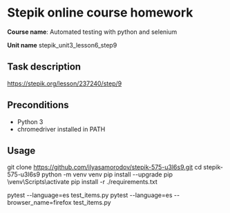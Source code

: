 # Stepik online course homework
**Course name**: Automated testing with python and selenium

**Unit name** stepik_unit3_lesson6_step9

## Task description
https://stepik.org/lesson/237240/step/9

## Preconditions

- Python 3
- chromedriver installed in PATH

## Usage 

git clone https://github.com/ilyasamorodov/stepik-575-u3l6s9.git
cd stepik-575-u3l6s9
python -m venv venv
pip install --upgrade pip
\venv\Scripts\activate
pip install -r ./requirements.txt

pytest --language=es test_items.py
pytest --language=es --browser_name=firefox test_items.py